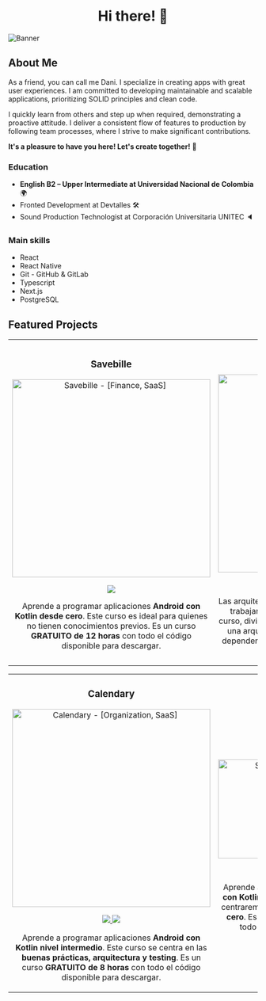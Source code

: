 <div align="center">
  <h1 align="center">Hi there! 👋</h1>
</div>
<img src="https://res.cloudinary.com/dvkrb4ifg/image/upload/v1725377344/README/Banner_Black_d3q9ix.png" alt="Banner">

## About Me

As a friend, you can call me Dani. I specialize in creating apps with great user experiences. I am committed to developing maintainable and scalable applications, prioritizing SOLID principles and clean code.

I quickly learn from others and step up when required, demonstrating a proactive attitude. I deliver a consistent flow of features to production by following team processes, where I strive to make significant contributions.

**It's a pleasure to have you here! Let's create together!** 🚀

### Education

- **English B2 – Upper Intermediate at Universidad Nacional de Colombia** 🌍
- Fronted Development at Devtalles 🛠️
- Sound Production Technologist at Corporación Universitaria UNITEC 🔈

### Main skills

- React
- React Native
- Git - GitHub & GitLab
- Typescript
- Next.js
- PostgreSQL

## Featured Projects

<table>
  <tr>
    <td width="50%">
      <h3 align="center">Savebille</h3>
      <div align="center">
        <a href="https://savebille.com" target="_blank">
          <img src="https://res.cloudinary.com/dvkrb4ifg/image/upload/v1725393406/README/Savebille_ke6hgj.png" width="400" alt="Savebille - [Finance, SaaS]">
        </a>
        <p>
          <a href="https://savebille.com" target="_blank">
            <img src="https://img.shields.io/badge/WEB-3da5e6?style=for-the-badge">
          </a>
        </p>
        <p>Aprende a programar aplicaciones <strong>Android con Kotlin desde cero</strong>. Este curso es ideal para quienes no tienen conocimientos previos. Es un curso <strong>GRATUITO de 12 horas</strong> con todo el código disponible para descargar.</p>
      </div>
    </td>
  
   <td width="50%">
      <h3 align="center">Taskify</h3>
      <div align="center">
        <a href="https://github.com/DanielGomezIH/react-taskify" target="_blank">
          <img src="https://res.cloudinary.com/dvkrb4ifg/image/upload/v1725393406/README/taskify_2_tdnrrk.png" width="400" alt="Taskify - [Organization, SaaS]">
        </a>
        <p>
          <a href="https://github.com/DanielGomezIH/react-taskify" target="_blank">
            <img src="https://img.shields.io/badge/SOURCE-3de651?style=for-the-badge&logo=github&logoColor=black">
          </a>
        </p>
        <p>Las arquitecturas son <strong>IMPRESCINDIBLES</strong> para poder trabajar como desarrollador/a Android. En este curso, dividido por ramas, aprenderás a implementar una arquitectura real y robusta con inyección de dependencias, clean architecture, testing, y mucho más.</p>
      </div>
    </td>
  </tr>
</table>

<table>
  <tr>
    <td width="50%">
      <h3 align="center">Calendary</h3>
      <div align="center">
        <a href="https://calendary.cloud/" target="_blank">
          <img src="https://res.cloudinary.com/dvkrb4ifg/image/upload/v1725393406/README/calendary_wmbfze.png" width="400" alt="Calendary - [Organization, SaaS]">
        </a>
        <p>
          <a href="https://github.com/DanielGomezIH/react-calendar-app" target="_blank">
            <img src="https://img.shields.io/badge/SOURCE-ba8ee6?style=for-the-badge&logo=github&logoColor=black">
          </a>
          <a href="https://github.com/DanielGomezIH/react-calendar-app" target="_blank">
            <img src="https://img.shields.io/badge/WEB-ba8ee6?style=for-the-badge&logo=github&logoColor=black">
          </a>
        </p>
        <p>Aprende a programar aplicaciones <strong>Android con Kotlin nivel intermedio</strong>. Este curso se centra en las <strong>buenas prácticas, arquitectura y testing</strong>. Es un curso <strong>GRATUITO de 8 horas</strong> con todo el código disponible para descargar.</p>
      </div>
    </td>
   
   <td width="50%">
      <h3 align="center">Screen Stream</h3>
      <div align="center">
        <a href="https://github.com/DanielGomezIH/react-native-movies-app" target="_blank">
          <img src="https://res.cloudinary.com/dvkrb4ifg/image/upload/v1725393406/README/Screen_Steam_wfgsgk.png" width="400" height="200" alt="Screen Stream - [Streaming, SaaS]">
        </a>
        <p>
          <a href="https://github.com/DanielGomezIH/react-native-movies-app" target="_blank">
            <img src="https://img.shields.io/badge/SOURCE-ff8e52?style=for-the-badge&logo=github&logoColor=black">
          </a>
        </p>
        <p>Aprende a programar aplicaciones <strong>multiplataform con Kotlin y Jetpack Compose</strong>. En este curso nos centraremos en dominar Kotlin Multiplatform <strong>desde cero</strong>. Es un curso <strong>GRATUITO</strong> (en desarrollo) con todo el código disponible para descargar.</p>
      </div>
    </td>
  </tr>
</table>
